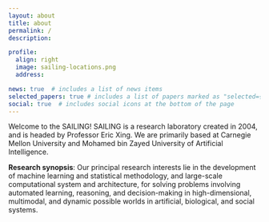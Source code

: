 ```yaml
---
layout: about
title: about
permalink: /
description:

profile:
  align: right
  image: sailing-locations.png
  address:

news: true  # includes a list of news items
selected_papers: true # includes a list of papers marked as "selected={true}"
social: true  # includes social icons at the bottom of the page
---
```


Welcome to the SAILING! SAILING is a research laboratory created in 2004, and is headed by Professor Eric Xing. We are primarily based at Carnegie Mellon University and Mohamed bin Zayed University of Artificial Intelligence.

**Research synopsis**: Our principal research interests lie in the development of machine learning and statistical methodology, and large-scale computational system and architecture, for solving problems involving automated learning, reasoning, and decision-making in high-dimensional, multimodal, and dynamic possible worlds in artificial, biological, and social systems.

